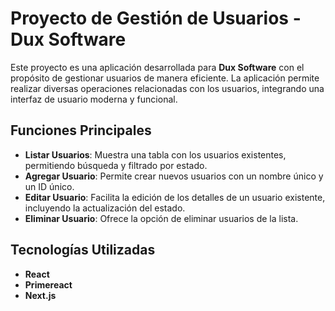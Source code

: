 # Proyecto de Gestión de Usuarios - Dux Software

Este proyecto es una aplicación desarrollada para **Dux Software** con el propósito de gestionar usuarios de manera eficiente. La aplicación permite realizar diversas operaciones relacionadas con los usuarios, integrando una interfaz de usuario moderna y funcional.

## Funciones Principales

- **Listar Usuarios**: Muestra una tabla con los usuarios existentes, permitiendo búsqueda y filtrado por estado.
- **Agregar Usuario**: Permite crear nuevos usuarios con un nombre único y un ID único.
- **Editar Usuario**: Facilita la edición de los detalles de un usuario existente, incluyendo la actualización del estado.
- **Eliminar Usuario**: Ofrece la opción de eliminar usuarios de la lista.

## Tecnologías Utilizadas

- **React**
- **Primereact**
- **Next.js**

